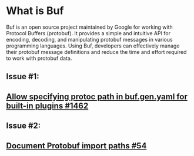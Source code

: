 # What is Buf
Buf is an open source project maintained by Google for working with Protocol Buffers (protobuf). It provides a simple and intuitive API for encoding, decoding, and manipulating protobuf messages in various programming languages. Using Buf, developers can effectively manage their protobuf message definitions and reduce the time and effort required to work with protobuf data.

<h2>Issue #1:<h2>

[Allow specifying protoc path in buf.gen.yaml for built-in plugins #1462](https://github.com/bufbuild/buf/issues/1462)

<h2>Issue #2:<h2>

[Document Protobuf import paths #54](https://github.com/bufbuild/docs.buf.build/issues/54)
